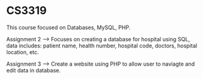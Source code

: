 # CS3319
This course focused on Databases, MySQL, PHP.

Assignment 2 --> Focuses on creating a database for hospital using SQL, data includes: patient name, health number, hospital code, doctors, hospital location, etc.

Assignment 3 --> Create a website using PHP to allow user to naviagte and edit data in database.

